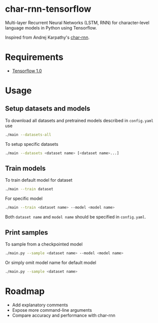 # char-rnn-tensorflow
Multi-layer Recurrent Neural Networks (LSTM, RNN) for character-level language models in Python using Tensorflow.

Inspired from Andrej Karpathy's [char-rnn](https://github.com/karpathy/char-rnn).

# Requirements
- [Tensorflow 1.0](http://www.tensorflow.org)

# Usage

## Setup datasets and models
 
To download all datasets and pretrained models described in `config.yaml` use

```sh
./main --datasets-all
```

To setup specific datasets
 
```sh
./main --datasets <dataset name> [<dataset name>...]
```

## Train models

To train default model for dataset

```sh
./main --train dataset
```

For specific model

```sh
./main --train <dataset name> --model <model name> 
```

Both `dataset name` and `model name` should be specified in `config.yaml`.  

## Print samples

To sample from a checkpointed model

```sh
./main.py --sample <dataset name> --model <model name>
```

Or simply omit model name for default model

```sh
./main.py --sample <dataset name>
```

# Roadmap
- Add explanatory comments
- Expose more command-line arguments
- Compare accuracy and performance with char-rnn
